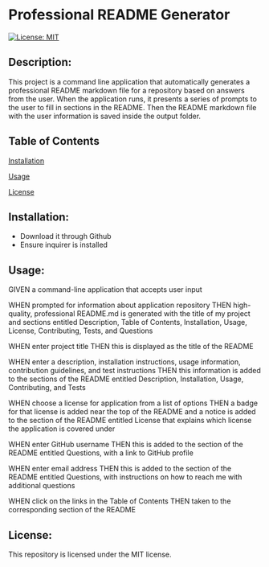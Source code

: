 # Professional README Generator

[![License: MIT](https://img.shields.io/github/license/tiffany-brand/professional-README-generator?style=plastic)](https://opensource.org/license/mit/)
## Description:
  This project is a command line application that automatically generates a professional README markdown file for a repository based on answers from the user. When the application runs, it presents a series of prompts to the user to fill in sections in the README. Then the README markdown file with the user information is saved inside the output folder.
 ## Table of Contents 
[Installation](#installation)

 [Usage](#usage)

 [License](#licensing)
 

  ## Installation:
  - Download it through Github
  - Ensure inquirer is installed

  ## Usage:
 GIVEN a command-line application that accepts user input

WHEN  prompted for information about  application repository
THEN  high-quality, professional README.md is generated with the title of my project and sections entitled Description, Table of Contents, Installation, Usage, License, Contributing, Tests, and Questions

WHEN  enter  project title
THEN this is displayed as the title of the README

WHEN  enter a description, installation instructions, usage information, contribution guidelines, and test instructions
THEN this information is added to the sections of the README entitled Description, Installation, Usage, Contributing, and Tests

WHEN choose a license for application from a list of options
THEN a badge for that license is added near the top of the README and a notice is added to the section of the README entitled License that explains which license the application is covered under

WHEN  enter GitHub username
THEN this is added to the section of the README entitled Questions, with a link to GitHub profile

WHEN  enter email address
THEN this is added to the section of the README entitled Questions, with instructions on how to reach me with additional questions

WHEN  click on the links in the Table of Contents
THEN  taken to the corresponding section of the README

  ## License:

  This repository is licensed under the MIT license.

  
  
